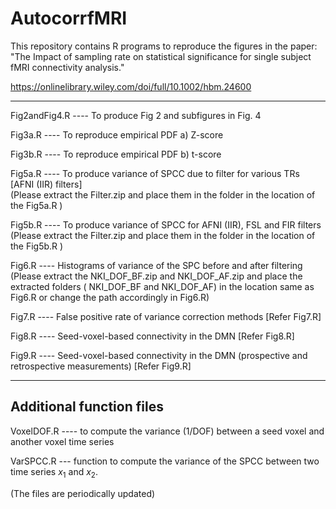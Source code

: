 # AutocorrfMRI

This repository contains R programs to reproduce the figures in the paper: "The Impact of sampling rate on statistical significance for single subject fMRI connectivity analysis."

https://onlinelibrary.wiley.com/doi/full/10.1002/hbm.24600

----------------------------------------------------------------------------------------

Fig2andFig4.R  ----    To produce Fig 2 and subfigures in Fig. 4
 

Fig3a.R   ----    To reproduce empirical PDF a) Z-score 

Fig3b.R   ----    To reproduce empirical PDF b) t-score

Fig5a.R   ----     To produce variance of SPCC due to filter for various TRs [AFNI (IIR) filters]  
                (Please extract the Filter.zip and place them in the folder in the location of the Fig5a.R ) 

Fig5b.R   ----     To produce variance of SPCC for AFNI (IIR), FSL and FIR filters  
                (Please extract the Filter.zip and place them in the folder in the location of the Fig5b.R ) 


Fig6.R ----  Histograms of variance of the SPC before and after filtering 
(Please extract the NKI_DOF_BF.zip  and NKI_DOF_AF.zip and place the extracted folders ( NKI_DOF_BF and NKI_DOF_AF) in the  location same as  Fig6.R  or change the path accordingly in Fig6.R)   

Fig7.R ---- False positive rate of variance correction methods [Refer Fig7.R]



Fig8.R  ---- Seed-voxel-based connectivity in the DMN    [Refer Fig8.R]

Fig9.R  ----  Seed-voxel-based connectivity in the DMN  (prospective and retrospective measurements)  [Refer Fig9.R]

----------------------------------------------------------------------------------------
Additional function files
----------------------------------------------------------------------------------------

VoxelDOF.R  ----  to compute the variance (1/DOF) between a seed voxel and another voxel time series

VarSPCC.R  --- function to compute the variance of the SPCC between two time series $x_1$ and $x_2$.

(The files are periodically updated)
